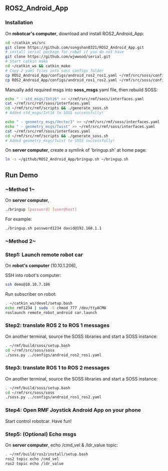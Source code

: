 ## ROS2_Android_App

### Installation

On **robotcar's computer**, download and install ROS2_Android_App:

```bash
cd ~/catkin_ws/src
git clone https://github.com/songshan0321/ROS2_Android_App.git
# install serial package for robot if you do not have
git clone https://github.com/wjwwood/serial.git
# Start catkin make
cd ~/catkin_ws && catkin_make
# Copy 2 yaml files into soss configs folder
cp ROS2_Android_App/configs/android_ros2_ros1.yaml ~/rmf/src/soss/configs/android_ros2_ros1.yaml
cp ROS2_Android_App/configs/android_ros1_ros2.yaml ~/rmf/src/soss/configs/android_ros1_ros2.yaml
```

Manually add required msgs into **soss_msgs** yaml file, then rebuild SOSS:

```bash
echo " - std_msgs/Int16" >> ~/rmf/src/rmf/soss/interfaces.yaml
cat ~/rmf/src/rmf/soss/interfaces.yaml
cd ~/rmf/src/rmf/scripts && ./generate_soss.sh
# Added std_msgs/Int16 to SOSS successfully!

echo " - geometry_msgs/Vector3" >> ~/rmf/src/rmf/soss/interfaces.yaml
echo " - geometry_msgs/Twist" >> ~/rmf/src/rmf/soss/interfaces.yaml
cat ~/rmf/src/rmf/soss/interfaces.yaml
cd ~/rmf/src/rmf/scripts && ./generate_soss.sh
# Added geometry_msgs/Twist to SOSS successfully!
```

On **server computer**, create a symlink of 'bringup.sh' at home page:

```bash
ln -s ~/github/ROS2_Android_App/bringup.sh ~/bringup.sh
```



## Run Demo

### ~Method 1~

On **server computer**, 

```bash
./bringup [password] [user@host]
```

For example:

```bash
./bringup.sh password1234 david@192.168.1.1
```

### ~Method 2~

### Step1: Launch remote robot car

On **robot's computer** (10.10.1.206), 

SSH into robot's computer:

```bash
ssh demo@10.10.7.186
```

Run subscriber on robot:

```bash
. ~/catkin_ws/devel/setup.bash
echo rmf1234 | sudo -S chmod 777 /dev/ttyACM0
roslaunch remote_robot_android car.launch
```



### Step2: translate ROS 2 to ROS 1 messages

On another terminal, source the SOSS libraries and start a SOSS instance:

```bash
. ~/rmf/build/soss/setup.bash
cd ~/rmf/src/soss/soss
./soss.py ../configs/android_ros2_ros1.yaml
```

### Step3: translate ROS 1 to ROS 2 messages

On another terminal, source the SOSS libraries and start a SOSS instance:

```bash
. ~/rmf/build/soss/setup.bash
cd ~/rmf/src/soss/soss
./soss.py ../configs/android_ros1_ros2.yaml
```



### Step4: Open RMF Joystick Android App on your phone

Start control robotcar. Have fun!



### Step5: (Optional) Echo msgs

On **server computer**, echo /cmd_vel & /ldr_value topic:

```bash
. ~/rmf/build/ros2/install/setup.bash
ros2 topic echo /cmd_vel
ros2 topic echo /ldr_value
```


